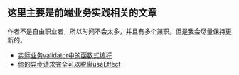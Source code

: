 #

## 这里主要是前端业务实践相关的文章

作者不是自由职业者，所以时间不会太多，并且有多个兼职。但是我会尽量保持更新的。

- [实际业务validator中的函数式编程](./实际业务validator中的函数式编程.md)
- [你的异步请求完全可以脱离useEffect](./你的异步请求完全可以脱离useEffect.md)

